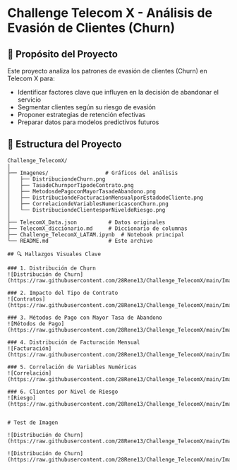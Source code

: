# Challenge Telecom X - Análisis de Evasión de Clientes (Churn)

## 📌 Propósito del Proyecto

Este proyecto analiza los patrones de evasión de clientes (Churn) en Telecom X para:
- Identificar factores clave que influyen en la decisión de abandonar el servicio
- Segmentar clientes según su riesgo de evasión
- Proponer estrategias de retención efectivas
- Preparar datos para modelos predictivos futuros

## 📂 Estructura del Proyecto

```
Challenge_TelecomX/
│
├── Imagenes/                  # Gráficos del análisis
│   ├── DistribuciondeChurn.png
│   ├── TasadeChurnporTipodeContrato.png
│   ├── MetodosdePagoconMayorTasadeAbandono.png
│   ├── DistribuciondeFacturacionMensualporEstadodeCliente.png
│   ├── CorrelaciondeVariablesNumericasconChurn.png
│   └── DistribuciondeClientesporNiveldeRiesgo.png
│
├── TelecomX_Data.json          # Datos originales
├── TelecomX_diccionario.md     # Diccionario de columnas
├── Challenge_TelecomX_LATAM.ipynb  # Notebook principal
└── README.md                   # Este archivo

## 🔍 Hallazgos Visuales Clave

### 1. Distribución de Churn
![Distribución de Churn](https://raw.githubusercontent.com/28Rene13/Challenge_TelecomX/main/Imagenes/DistribuciondeChurn.png)

### 2. Impacto del Tipo de Contrato
![Contratos](https://raw.githubusercontent.com/28Rene13/Challenge_TelecomX/main/Imagenes/TasadeChurnporTipodeContrato.png)

### 3. Métodos de Pago con Mayor Tasa de Abandono
![Métodos de Pago](https://raw.githubusercontent.com/28Rene13/Challenge_TelecomX/main/Imagenes/MetodosdePagoconMayorTasadeAbandono.png)

### 4. Distribución de Facturación Mensual
![Facturación](https://raw.githubusercontent.com/28Rene13/Challenge_TelecomX/main/Imagenes/DistribuciondeFacturacionMensualporEstadodeCliente.png)

### 5. Correlación de Variables Numéricas
![Correlación](https://raw.githubusercontent.com/28Rene13/Challenge_TelecomX/main/Imagenes/CorrelaciondeVariablesNumericasconChurn.png)

### 6. Clientes por Nivel de Riesgo
![Riesgo](https://raw.githubusercontent.com/28Rene13/Challenge_TelecomX/main/Imagenes/DistribuciondeClientesporNiveldeRiesgo.png)


# Test de Imagen

![Distribución de Churn](https://raw.githubusercontent.com/28Rene13/Challenge_TelecomX/main/Imagenes/DistribuciondeChurn.png)

![Distribución de Churn](https://raw.githubusercontent.com/28Rene13/Challenge_TelecomX/main/Imagenes/DistribuciondeChurn.png)
